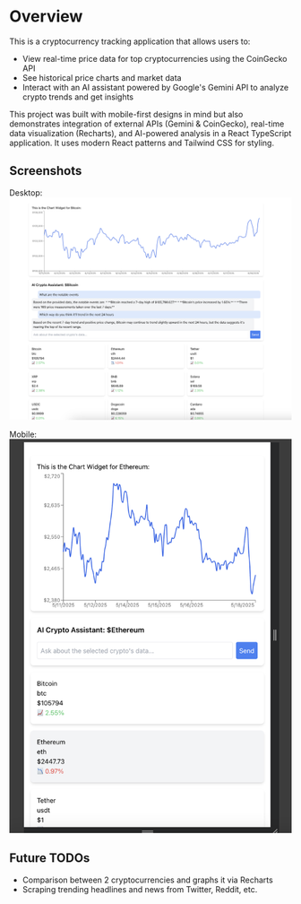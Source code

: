 # Overview

This is a cryptocurrency tracking application that allows users to:
- View real-time price data for top cryptocurrencies using the CoinGecko API
- See historical price charts and market data
- Interact with an AI assistant powered by Google's Gemini API to analyze crypto trends and get insights

This project was built with mobile-first designs in mind but also demonstrates integration of external APIs (Gemini & CoinGecko), real-time data visualization (Recharts), and AI-powered analysis in a React TypeScript application. It uses modern React patterns and Tailwind CSS for styling.

## Screenshots
Desktop:
![Desktop View](./public/Desktop.png)

Mobile:
![Mobile View](./public/Mobile.png)

## Future TODOs
- Comparison between 2 cryptocurrencies and graphs it via Recharts
- Scraping trending headlines and news from Twitter, Reddit, etc.